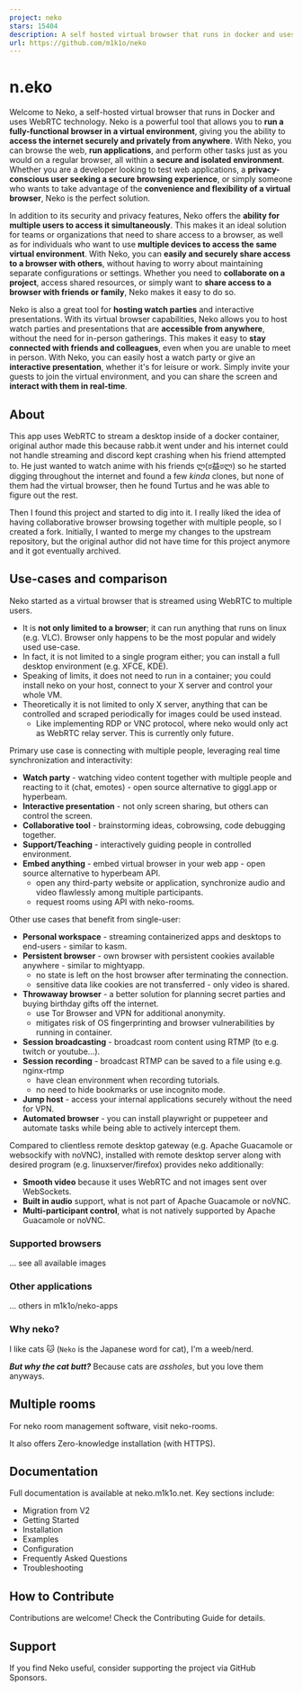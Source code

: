```yaml
---
project: neko
stars: 15404
description: A self hosted virtual browser that runs in docker and uses WebRTC.
url: https://github.com/m1k1o/neko
---
```


n.eko
=====

Welcome to Neko, a self-hosted virtual browser that runs in Docker and uses WebRTC technology. Neko is a powerful tool that allows you to **run a fully-functional browser in a virtual environment**, giving you the ability to **access the internet securely and privately from anywhere**. With Neko, you can browse the web, **run applications**, and perform other tasks just as you would on a regular browser, all within a **secure and isolated environment**. Whether you are a developer looking to test web applications, a **privacy-conscious user seeking a secure browsing experience**, or simply someone who wants to take advantage of the **convenience and flexibility of a virtual browser**, Neko is the perfect solution.

In addition to its security and privacy features, Neko offers the **ability for multiple users to access it simultaneously**. This makes it an ideal solution for teams or organizations that need to share access to a browser, as well as for individuals who want to use **multiple devices to access the same virtual environment**. With Neko, you can **easily and securely share access to a browser with others**, without having to worry about maintaining separate configurations or settings. Whether you need to **collaborate on a project**, access shared resources, or simply want to **share access to a browser with friends or family**, Neko makes it easy to do so.

Neko is also a great tool for **hosting watch parties** and interactive presentations. With its virtual browser capabilities, Neko allows you to host watch parties and presentations that are **accessible from anywhere**, without the need for in-person gatherings. This makes it easy to **stay connected with friends and colleagues**, even when you are unable to meet in person. With Neko, you can easily host a watch party or give an **interactive presentation**, whether it's for leisure or work. Simply invite your guests to join the virtual environment, and you can share the screen and **interact with them in real-time**.

About
-----

This app uses WebRTC to stream a desktop inside of a docker container, original author made this because rabb.it went under and his internet could not handle streaming and discord kept crashing when his friend attempted to. He just wanted to watch anime with his friends ლ(ಠ益ಠლ) so he started digging throughout the internet and found a few _kinda_ clones, but none of them had the virtual browser, then he found Turtus and he was able to figure out the rest.

Then I found this project and started to dig into it. I really liked the idea of having collaborative browser browsing together with multiple people, so I created a fork. Initially, I wanted to merge my changes to the upstream repository, but the original author did not have time for this project anymore and it got eventually archived.

Use-cases and comparison
------------------------

Neko started as a virtual browser that is streamed using WebRTC to multiple users.

-   It is **not only limited to a browser**; it can run anything that runs on linux (e.g. VLC). Browser only happens to be the most popular and widely used use-case.
-   In fact, it is not limited to a single program either; you can install a full desktop environment (e.g. XFCE, KDE).
-   Speaking of limits, it does not need to run in a container; you could install neko on your host, connect to your X server and control your whole VM.
-   Theoretically it is not limited to only X server, anything that can be controlled and scraped periodically for images could be used instead.
    -   Like implementing RDP or VNC protocol, where neko would only act as WebRTC relay server. This is currently only future.

Primary use case is connecting with multiple people, leveraging real time synchronization and interactivity:

-   **Watch party** - watching video content together with multiple people and reacting to it (chat, emotes) - open source alternative to giggl.app or hyperbeam.
-   **Interactive presentation** - not only screen sharing, but others can control the screen.
-   **Collaborative tool** - brainstorming ideas, cobrowsing, code debugging together.
-   **Support/Teaching** - interactively guiding people in controlled environment.
-   **Embed anything** - embed virtual browser in your web app - open source alternative to hyperbeam API.
    -   open any third-party website or application, synchronize audio and video flawlessly among multiple participants.
    -   request rooms using API with neko-rooms.

Other use cases that benefit from single-user:

-   **Personal workspace** - streaming containerized apps and desktops to end-users - similar to kasm.
-   **Persistent browser** - own browser with persistent cookies available anywhere - similar to mightyapp.
    -   no state is left on the host browser after terminating the connection.
    -   sensitive data like cookies are not transferred - only video is shared.
-   **Throwaway browser** - a better solution for planning secret parties and buying birthday gifts off the internet.
    -   use Tor Browser and VPN for additional anonymity.
    -   mitigates risk of OS fingerprinting and browser vulnerabilities by running in container.
-   **Session broadcasting** - broadcast room content using RTMP (to e.g. twitch or youtube...).
-   **Session recording** - broadcast RTMP can be saved to a file using e.g. nginx-rtmp
    -   have clean environment when recording tutorials.
    -   no need to hide bookmarks or use incognito mode.
-   **Jump host** - access your internal applications securely without the need for VPN.
-   **Automated browser** - you can install playwright or puppeteer and automate tasks while being able to actively intercept them.

Compared to clientless remote desktop gateway (e.g. Apache Guacamole or websockify with noVNC), installed with remote desktop server along with desired program (e.g. linuxserver/firefox) provides neko additionally:

-   **Smooth video** because it uses WebRTC and not images sent over WebSockets.
-   **Built in audio** support, what is not part of Apache Guacamole or noVNC.
-   **Multi-participant control**, what is not natively supported by Apache Guacamole or noVNC.

### Supported browsers

... see all available images

### Other applications

... others in m1k1o/neko-apps

### Why neko?

I like cats 🐱 (`Neko` is the Japanese word for cat), I'm a weeb/nerd.

_**But why the cat butt?**_ Because cats are _assholes_, but you love them anyways.

Multiple rooms
--------------

For neko room management software, visit neko-rooms.

It also offers Zero-knowledge installation (with HTTPS).

Documentation
-------------

Full documentation is available at neko.m1k1o.net. Key sections include:

-   Migration from V2
-   Getting Started
-   Installation
-   Examples
-   Configuration
-   Frequently Asked Questions
-   Troubleshooting

How to Contribute
-----------------

Contributions are welcome! Check the Contributing Guide for details.

Support
-------

If you find Neko useful, consider supporting the project via GitHub Sponsors.
